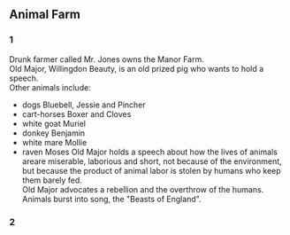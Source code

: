 ## Animal Farm

### 1

Drunk farmer called Mr. Jones owns the Manor Farm.  
Old Major, Willingdon Beauty, is an old prized pig who wants to hold a speech.  
Other animals include:
* dogs Bluebell, Jessie and Pincher
* cart-horses Boxer and Cloves
* white goat Muriel
* donkey Benjamin
* white mare Mollie
* raven Moses
Old Major holds a speech about how the lives of animals areare miserable, laborious and short, not because of the environment, but because the product of animal labor is stolen by humans who keep them barely fed.  
Old Major advocates a rebellion and the overthrow of the humans.  
Animals burst into song, the "Beasts of England".  

### 2

